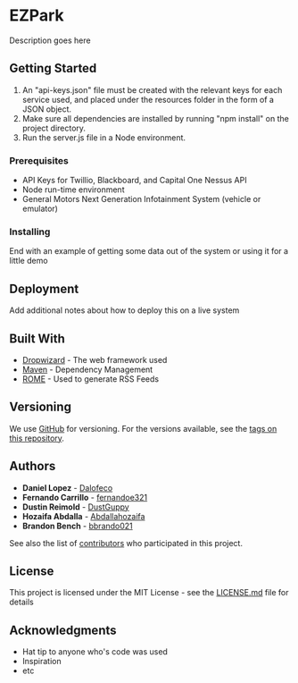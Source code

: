 # EZPark

Description goes here

## Getting Started

1. An "api-keys.json" file must be created with the relevant keys for each service used, and placed under the resources folder in the form of a JSON object.
2. Make sure all dependencies are installed by running "npm install" on the project directory. 
3. Run the server.js file in a Node environment. 

### Prerequisites

- API Keys for Twillio, Blackboard, and Capital One Nessus API
- Node run-time environment
- General Motors Next Generation Infotainment System (vehicle or emulator)

### Installing

<Add all needed API values for api-keys.json>

End with an example of getting some data out of the system or using it for a little demo


## Deployment

Add additional notes about how to deploy this on a live system

## Built With

* [Dropwizard](http://www.dropwizard.io/1.0.2/docs/) - The web framework used
* [Maven](https://maven.apache.org/) - Dependency Management
* [ROME](https://rometools.github.io/rome/) - Used to generate RSS Feeds

## Versioning

We use [GitHub](http://github.com/) for versioning. For the versions available, see the [tags on this repository](https://github.com/dalofeco/EZPark/tags). 

## Authors

* **Daniel Lopez** - [Dalofeco](https://github.com/dalofeco)
* **Fernando Carrillo** - [fernandoe321](https://github.com/fernandoe321)
* **Dustin Reimold** - [DustGuppy](https://github.com/dustguppy)
* **Hozaifa Abdalla** - [Abdallahozaifa](https://github.com/abdallahozaifa)
* **Brandon Bench** - [bbrando021](https://github.com/bbrando021)

See also the list of [contributors](https://github.com/dalofeco/EZPark/contributors) who participated in this project.

## License

This project is licensed under the MIT License - see the [LICENSE.md](LICENSE.md) file for details

## Acknowledgments

* Hat tip to anyone who's code was used
* Inspiration
* etc
